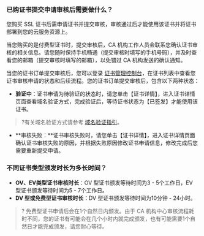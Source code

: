 ### 已购证书提交申请审核后需要做什么？

您购买 SSL 证书后需申请证书并提交审核，审核通过后才能使用该证书并将证书部署到您的云服务资源上。

当您购买的是付费型证书时，提交审核后，CA 机构工作人员会联系您确认证书审核的相关信息。请您随时保持手机畅通（提交审核时填写的手机号码），并及时查看您的邮箱（提交审核时填写的邮箱），以免错过 CA 机构发送的确认通知。

当您的证书订单提交审核后，您可以登录 [证书管理控制台](https://console.cloud.tencent.com/certoverview)，在证书列表中查看您证书审核申请的状态和后续流程。您的证书订单提交审核后，包含以下两种状态：
- **验证中**：证书申请为待验证的状态时，请您单击【证书详情】，进入证书详情页面查看域名验证方式，完成验证后，等待证书状态为【已签发】才能使用该证书。
>?有关域名验证方式请参考 [域名验证指引](https://cloud.tencent.com/document/product/400/4142)。
>
- **审核失败：**证书审核失败时，请您单击【证书详情】，进入证书详情页面确认证书审核失败的原因，并根据失败原因修改证书申请信息，修改完成后您需要重新提交申请。


### 不同证书类型颁发时长为多长时间？
- **OV、EV类型证书审核时长**：OV 型证书颁发等待时间为3 - 5个工作日，EV 型证书颁发等待时间为5 - 7个工作日。
- **DV 型或免费型证书审核时长**：DV 型证书颁发等待时间为10分钟 - 24小时。

>? 免费型证书申请后会在1个自然日内颁发。由于 CA 机构中心审核流程耗时不同，您的证书有可能会在几个小时内就完成颁发，也有可能需要1个自然日才能完成颁发，请您耐心等待。

